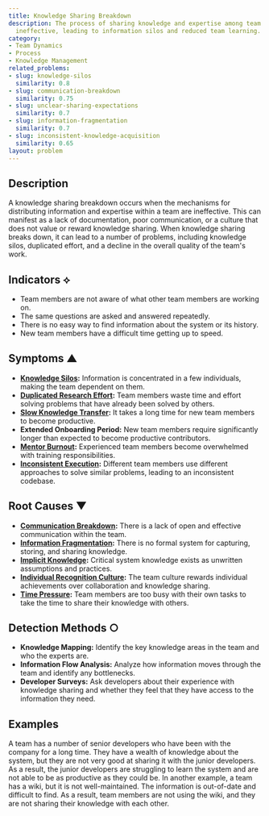 ```yaml
---
title: Knowledge Sharing Breakdown
description: The process of sharing knowledge and expertise among team members is
  ineffective, leading to information silos and reduced team learning.
category:
- Team Dynamics
- Process
- Knowledge Management
related_problems:
- slug: knowledge-silos
  similarity: 0.8
- slug: communication-breakdown
  similarity: 0.75
- slug: unclear-sharing-expectations
  similarity: 0.7
- slug: information-fragmentation
  similarity: 0.7
- slug: inconsistent-knowledge-acquisition
  similarity: 0.65
layout: problem
---
```


## Description
A knowledge sharing breakdown occurs when the mechanisms for distributing information and expertise within a team are ineffective. This can manifest as a lack of documentation, poor communication, or a culture that does not value or reward knowledge sharing. When knowledge sharing breaks down, it can lead to a number of problems, including knowledge silos, duplicated effort, and a decline in the overall quality of the team's work.

## Indicators ⟡
- Team members are not aware of what other team members are working on.
- The same questions are asked and answered repeatedly.
- There is no easy way to find information about the system or its history.
- New team members have a difficult time getting up to speed.

## Symptoms ▲
- **[Knowledge Silos](knowledge-silos.md):** Information is concentrated in a few individuals, making the team dependent on them.
- **[Duplicated Research Effort](duplicated-research-effort.md):** Team members waste time and effort solving problems that have already been solved by others.
- **[Slow Knowledge Transfer](slow-knowledge-transfer.md):** It takes a long time for new team members to become productive.
- **Extended Onboarding Period:** New team members require significantly longer than expected to become productive contributors.
- **[Mentor Burnout](mentor-burnout.md):** Experienced team members become overwhelmed with training responsibilities.
- **[Inconsistent Execution](inconsistent-execution.md):** Different team members use different approaches to solve similar problems, leading to an inconsistent codebase.

## Root Causes ▼
- **[Communication Breakdown](communication-breakdown.md):** There is a lack of open and effective communication within the team.
- **[Information Fragmentation](information-fragmentation.md):** There is no formal system for capturing, storing, and sharing knowledge.
- **[Implicit Knowledge](implicit-knowledge.md):** Critical system knowledge exists as unwritten assumptions and practices.
- **[Individual Recognition Culture](individual-recognition-culture.md):** The team culture rewards individual achievements over collaboration and knowledge sharing.
- **[Time Pressure](time-pressure.md):** Team members are too busy with their own tasks to take the time to share their knowledge with others.

## Detection Methods ○
- **Knowledge Mapping:** Identify the key knowledge areas in the team and who the experts are.
- **Information Flow Analysis:** Analyze how information moves through the team and identify any bottlenecks.
- **Developer Surveys:** Ask developers about their experience with knowledge sharing and whether they feel that they have access to the information they need.

## Examples
A team has a number of senior developers who have been with the company for a long time. They have a wealth of knowledge about the system, but they are not very good at sharing it with the junior developers. As a result, the junior developers are struggling to learn the system and are not able to be as productive as they could be. In another example, a team has a wiki, but it is not well-maintained. The information is out-of-date and difficult to find. As a result, team members are not using the wiki, and they are not sharing their knowledge with each other.
